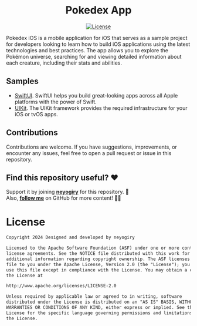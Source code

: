 <h1 align="center">Pokedex App</h1>

<p align="center">
  <a href="https://opensource.org/licenses/Apache-2.0"><img alt="License" src="https://img.shields.io/badge/License-Apache%202.0-blue.svg"/></a>
</p>

Pokedex iOS is a mobile application for iOS that serves as a sample project for developers looking to learn how to build iOS applications using the latest technologies and best practices. The app allows you to explore the Pokémon universe, searching for and viewing detailed information about each creature, including their stats and abilities.

## Samples
- [SwiftUI](https://github.com/neyogiry/iOS-Pokedex/tree/main/Pokedex-SwiftUI). SwiftUI helps you build great-looking apps across all Apple platforms with the power of Swift.
- [UIKit](https://github.com/neyogiry/iOS-Pokedex/tree/main/Pokedex-UIKit). The UIKit framework provides the required infrastructure for your iOS or tvOS apps.

## Contributions

Contributions are welcome. If you have suggestions, improvements, or encounter any issues, feel free to open a pull request or issue in this repository.

## Find this repository useful? ♥️
Support it by joining __[neyogiry](https://github.com/neyogiry/iOS-Pokedex/stargazers)__ for this repository. 🌟 <br>
Also, __[follow me](https://github.com/neyogiry)__ on GitHub for more content! 👨‍💻

# License
```xml
Copyright 2024 Designed and developed by neyogiry

Licensed to the Apache Software Foundation (ASF) under one or more contributor
license agreements. See the NOTICE file distributed with this work for
additional information regarding copyright ownership. The ASF licenses this
file to you under the Apache License, Version 2.0 (the "License"); you may not
use this file except in compliance with the License. You may obtain a copy of
the License at

http://www.apache.org/licenses/LICENSE-2.0

Unless required by applicable law or agreed to in writing, software
distributed under the License is distributed on an "AS IS" BASIS, WITHOUT
WARRANTIES OR CONDITIONS OF ANY KIND, either express or implied. See the
License for the specific language governing permissions and limitations under
the License.
```
